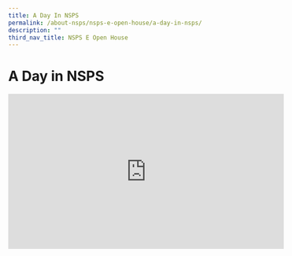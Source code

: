 ```yaml
---
title: A Day In NSPS
permalink: /about-nsps/nsps-e-open-house/a-day-in-nsps/
description: ""
third_nav_title: NSPS E Open House
---
```

A Day in NSPS
=============

<iframe width="560" height="315" src="https://www.youtube.com/embed/aL5F8Pz97Fk" title="YouTube video player" frameborder="0" allow="accelerometer; autoplay; clipboard-write; encrypted-media; gyroscope; picture-in-picture" allowfullscreen></iframe>